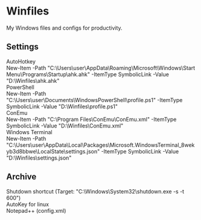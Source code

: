 # Winfiles
My Windows files and configs for productivity.  

## Settings
AutoHotkey  
New-Item -Path "C:\Users\user\AppData\Roaming\Microsoft\Windows\Start Menu\Programs\Startup\ahk.ahk" -ItemType SymbolicLink -Value "D:\Winfiles\ahk.ahk"  
PowerShell  
New-Item -Path "C:\Users\user\Documents\WindowsPowerShell\profile.ps1" -ItemType SymbolicLink -Value "D:\Winfiles\profile.ps1"   
ConEmu  
New-Item -Path "C:\Program Files\ConEmu\ConEmu.xml" -ItemType SymbolicLink -Value "D:\Winfiles\ConEmu.xml"   
Windows Terminal  
New-Item -Path "C:\Users\user\AppData\Local\Packages\Microsoft.WindowsTerminal_8wekyb3d8bbwe\LocalState\settings.json" -ItemType SymbolicLink -Value "D:\Winfiles\settings.json"  

## Archive
Shutdown shortcut (Target: "C:\Windows\System32\shutdown.exe -s -t 600")  
AutoKey for linux  
Notepad++ (config.xml)
